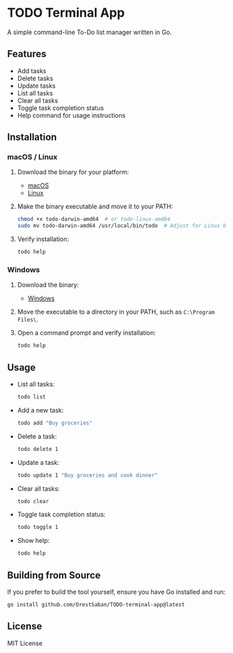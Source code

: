 # TODO Terminal App

A simple command-line To-Do list manager written in Go.

## Features

- Add tasks
- Delete tasks
- Update tasks
- List all tasks
- Clear all tasks
- Toggle task completion status
- Help command for usage instructions

## Installation

### macOS / Linux

1. Download the binary for your platform:
   - [macOS](https://github.com/OrestSaban/TODO-terminal-app/releases/download/v1.0.0/todo-darwin-amd64)
   - [Linux](https://github.com/OrestSaban/TODO-terminal-app/releases/download/v1.0.0/todo-linux-amd64)

2. Make the binary executable and move it to your PATH:
   ```bash
   chmod +x todo-darwin-amd64  # or todo-linux-amd64
   sudo mv todo-darwin-amd64 /usr/local/bin/todo  # Adjust for Linux binary
   ```

3. Verify installation:
   ```bash
   todo help
   ```

### Windows

1. Download the binary:
   - [Windows](https://github.com/OrestSaban/TODO-terminal-app/releases/download/v1.0.0/todo-windows-amd64.exe)

2. Move the executable to a directory in your PATH, such as `C:\Program Files\`.

3. Open a command prompt and verify installation:
   ```cmd
   todo help
   ```

## Usage

- List all tasks:
  ```bash
  todo list
  ```

- Add a new task:
  ```bash
  todo add "Buy groceries"
  ```

- Delete a task:
  ```bash
  todo delete 1
  ```

- Update a task:
  ```bash
  todo update 1 "Buy groceries and cook dinner"
  ```

- Clear all tasks:
  ```bash
  todo clear
  ```

- Toggle task completion status:
  ```bash
  todo toggle 1
  ```

- Show help:
  ```bash
  todo help
  ```

## Building from Source

If you prefer to build the tool yourself, ensure you have Go installed and run:
```bash
go install github.com/OrestSaban/TODO-terminal-app@latest
```

## License

MIT License
